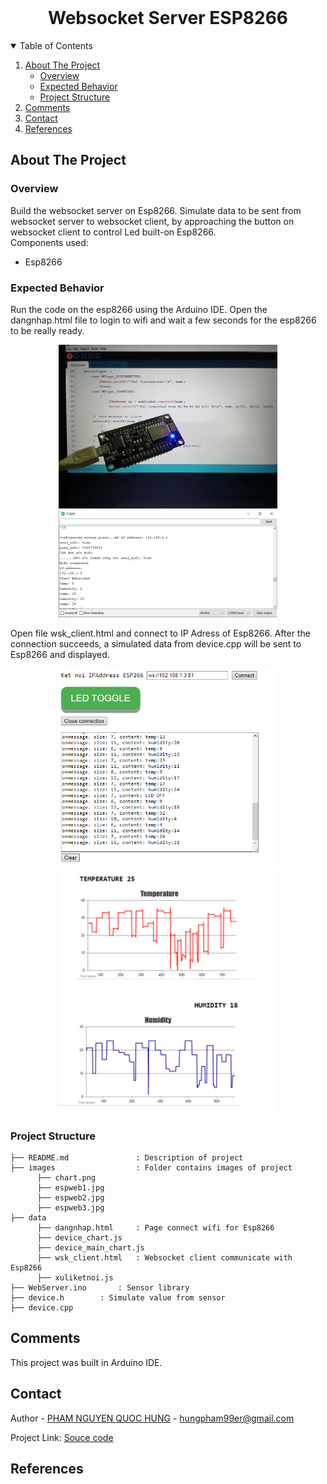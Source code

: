 <!-- PROJECT LOGO -->
<br />
<p align="center">
  <h1 align="center">Websocket Server ESP8266</h1>
  
  

<!-- TABLE OF CONTENTS -->
<details open="open">
  <summary>Table of Contents</summary>
  <ol>
    <li>
      <a href="#about-the-project">About The Project</a>
      <ul>
        <li><a href="#overview">Overview</a></li>
		<li><a href="#expected-behavior">Expected Behavior</a></li>
		<li><a href="#project-structure">Project Structure</a></li>
      </ul>
    </li>
	<li><a href="#comments">Comments</a></li>
    <li><a href="#contact">Contact</a></li>
    <li><a href="#references">References</a></li>
  </ol>
</details>



<!-- ABOUT THE PROJECT -->
## About The Project

### Overview
Build the websocket server on Esp8266. Simulate data to be sent from websocket server to websocket client, by approaching the button on websocket client to control Led built-on Esp8266.<br>
Components used:<br>
* Esp8266
### Expected Behavior
<p>
Run the code on the esp8266 using the Arduino IDE. Open the dangnhap.html file to login to wifi and wait a few seconds for the esp8266 to be really ready.
<p align="center">
  <img src="images/espweb1.jpg" width="350" title="hover text">
  <img src="images/espweb2.jpg" width="350" title="hover text">
</p>
Open file wsk_client.html and connect to IP Adress of Esp8266. After the connection succeeds, a simulated data from device.cpp will be sent to Esp8266 and displayed.
<p align="center">
  <img src="images/espweb3.jpg" width="350" title="hover text">
  <img src="images/chart.png" width="350" title="hover text">
</p>


### Project Structure

```
├── README.md              	: Description of project
├── images              	: Folder contains images of project
      ├── chart.png
      ├── espweb1.jpg
      ├── espweb2.jpg
      ├── espweb3.jpg
├── data
      ├── dangnhap.html     : Page connect wifi for Esp8266
      ├── device_chart.js
      ├── device_main_chart.js
      ├── wsk_client.html   : Websocket client communicate with Esp8266
      ├── xuliketnoi.js
├── WebServer.ino		: Sensor library
├── device.h        : Simulate value from sensor
├── device.cpp

```

<!-- GETTING STARTED -->
## Comments
This project was built in Arduino IDE.

<!-- CONTACT -->
## Contact

Author - [PHAM NGUYEN QUOC HUNG](https://hun9pham.github.io) - hungpham99er@gmail.com

Project Link: [Souce code](https://github.com/hun9pham/websocket-server-esp8266.git)

## References
